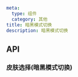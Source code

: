 ```yaml
meta:
  type: 组件
  category: 其他
title: 暗黑模式切换
description: 暗黑模式切换
```


## API

### 皮肤选择(暗黑模式切换)



